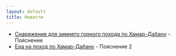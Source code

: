 ```yaml
---
layout: default
title: Новости
---
```


* [Снаряжение для зимнего горного похода по Хамар-Дабану](2015/01/25/art-6-spisok.html) - Пояснение
* [Еда на поход по Хамар-Дабану](2014/01/18/art-3-hamar.html) - Пояснение 2

